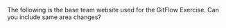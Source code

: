 
The following is the base team website used for the GitFlow Exercise. Can you include same area changes?

